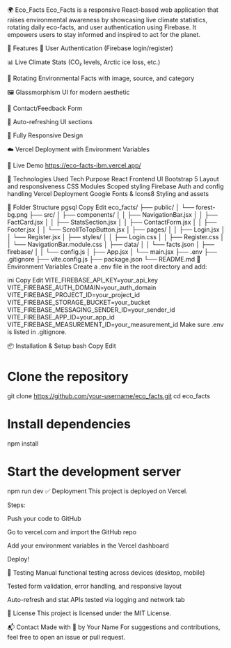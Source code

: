 🌍 Eco_Facts
Eco_Facts is a responsive React-based web application that raises environmental awareness by showcasing live climate statistics, rotating daily eco-facts, and user authentication using Firebase. It empowers users to stay informed and inspired to act for the planet.

📌 Features
🔐 User Authentication (Firebase login/register)

📊 Live Climate Stats (CO₂ levels, Arctic ice loss, etc.)

🌿 Rotating Environmental Facts with image, source, and category

🖼️ Glassmorphism UI for modern aesthetic

📩 Contact/Feedback Form

🔄 Auto-refreshing UI sections

📱 Fully Responsive Design

☁️ Vercel Deployment with Environment Variables

🚀 Live Demo
https://eco-facts-ibm.vercel.app/

🧪 Technologies Used
Tech	Purpose
React	Frontend UI
Bootstrap 5	Layout and responsiveness
CSS Modules	Scoped styling
Firebase	Auth and config handling
Vercel	Deployment
Google Fonts & Icons8	Styling and assets

📁 Folder Structure
pgsql
Copy
Edit
eco_facts/
├── public/
│   └── forest-bg.png
├── src/
│   ├── components/
│   │   ├── NavigationBar.jsx
│   │   ├── FactCard.jsx
│   │   ├── StatsSection.jsx
│   │   ├── ContactForm.jsx
│   │   ├── Footer.jsx
│   │   └── ScrollToTopButton.jsx
│   ├── pages/
│   │   ├── Login.jsx
│   │   └── Register.jsx
│   ├── styles/
│   │   ├── Login.css
│   │   ├── Register.css
│   │   └── NavigationBar.module.css
│   ├── data/
│   │   └── facts.json
│   ├── firebase/
│   │   └── config.js
│   ├── App.jsx
│   └── main.jsx
├── .env
├── .gitignore
├── vite.config.js
├── package.json
└── README.md
🔐 Environment Variables
Create a .env file in the root directory and add:

ini
Copy
Edit
VITE_FIREBASE_API_KEY=your_api_key
VITE_FIREBASE_AUTH_DOMAIN=your_auth_domain
VITE_FIREBASE_PROJECT_ID=your_project_id
VITE_FIREBASE_STORAGE_BUCKET=your_bucket
VITE_FIREBASE_MESSAGING_SENDER_ID=your_sender_id
VITE_FIREBASE_APP_ID=your_app_id
VITE_FIREBASE_MEASUREMENT_ID=your_measurement_id
Make sure .env is listed in .gitignore.

📦 Installation & Setup
bash
Copy
Edit
# Clone the repository
git clone https://github.com/your-username/eco_facts.git
cd eco_facts

# Install dependencies
npm install

# Start the development server
npm run dev
✅ Deployment
This project is deployed on Vercel.

Steps:

Push your code to GitHub

Go to vercel.com and import the GitHub repo

Add your environment variables in the Vercel dashboard

Deploy!

🧪 Testing
Manual functional testing across devices (desktop, mobile)

Tested form validation, error handling, and responsive layout

Auto-refresh and stat APIs tested via logging and network tab

📄 License
This project is licensed under the MIT License.

📬 Contact
Made with 💚 by Your Name
For suggestions and contributions, feel free to open an issue or pull request.

